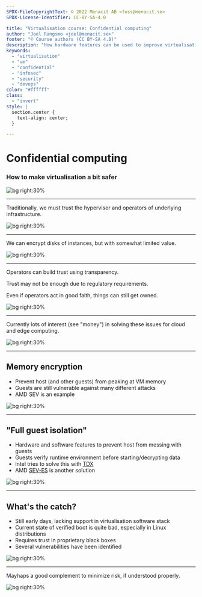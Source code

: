 ```yaml
---
SPDX-FileCopyrightText: © 2022 Menacit AB <foss@menacit.se>
SPDX-License-Identifier: CC-BY-SA-4.0

title: "Virtualisation course: Confidential computing"
author: "Joel Rangsmo <joel@menacit.se>"
footer: "© Course authors (CC BY-SA 4.0)"
description: "How hardware features can be used to improve virtualisation security"
keywords:
  - "virtualisation"
  - "vm"
  - "confidential"
  - "infosec"
  - "security"
  - "devops"
color: "#ffffff"
class:
  - "invert"
style: |
  section.center {
    text-align: center;
  }

---
```

<!-- _footer: "© Course authors (CC BY-SA 4.0) - Image: © Nikki Tysoe (CC BY 2.0)" -->
# Confidential computing
### How to make virtualisation a bit safer

![bg right:30%](images/12-space_invander.jpg)

<!--
TODO
-->

---
<!-- _footer: "© Course authors (CC BY-SA 4.0) - Image: © Eric Chan (CC BY 2.0)" -->
Traditionally, we must trust the hypervisor and operators of underlying infrastructure.  

![bg right:30%](images/12-jellyfish.jpg)

<!--
TODO
-->

---
<!-- _footer: "© Course authors (CC BY-SA 4.0) - Image: © Eric Kilby (CC BY-SA 2.0)" -->
We can encrypt disks of instances, but with somewhat limited value.

![bg right:30%](images/12-sloth.jpg)

<!--
TODO
-->

---
<!-- _footer: "© Course authors (CC BY-SA 4.0) - Image: © Jan Bommes (CC BY 2.0)" -->
Operators can build trust using transparency.  
  
Trust may not be enough due to regulatory requirements.  
  
Even if operators act in good faith, things can still get owned.

![bg right:30%](images/12-broken_floor.jpg)

<!--
TODO
-->

---
<!-- _footer: "© Course authors (CC BY-SA 4.0) - Image: © Quinn Dombrowski (CC BY-SA 2.0)" -->
Currently lots of interest (see "money") in solving these issues for cloud and edge computing.

![bg right:30%](images/12-switches.jpg)

<!--
TODO
-->

---
<!-- _footer: "© Course authors (CC BY-SA 4.0) - Image: © Sergei F (CC BY 2.0)" -->
## Memory encryption
- Prevent host (and other guests) from peaking at VM memory
- Guests are still vulnerable against many different attacks
- AMD SEV is an example


![bg right:30%](images/12-rusty_lock.jpg)

<!--
TODO
-->

---
<!-- _footer: "© Course authors (CC BY-SA 4.0) - Image: © Lydur Skulason (CC BY 2.0)" -->
## "Full guest isolation"
- Hardware and software features to prevent host from messing with guests
- Guests verify runtime environment before starting/decrypting data
- Intel tries to solve this with [TDX](https://intel.github.io/ccc-linux-guest-hardening-docs/)
- AMD [SEV-ES](https://developer.amd.com/sev/) is another solution


![bg right:30%](images/12-snow_dome.jpg)

<!--
TODO
-->

---
<!-- _footer: "© Course authors (CC BY-SA 4.0) - Image: © Fritzchens Fritz (CC0 1.0)" -->
## What's the catch?
- Still early days, lacking support in virtualisation software stack
- Current state of verified boot is quite bad, especially in Linux distributions
- Requires trust in proprietary black boxes
- Several vulnerabilities have been identified

![bg right:30%](images/12-broken_cpu.jpg)

<!--
TODO
-->

---
<!-- _footer: "© Course authors (CC BY-SA 4.0) - Image: © Graham Drew (CC BY 2.0)" -->
Mayhaps a good complement to minimize risk, if understood properly.

![bg right:30%](images/12-sinking_boat.jpg)

<!--
TODO
-->

